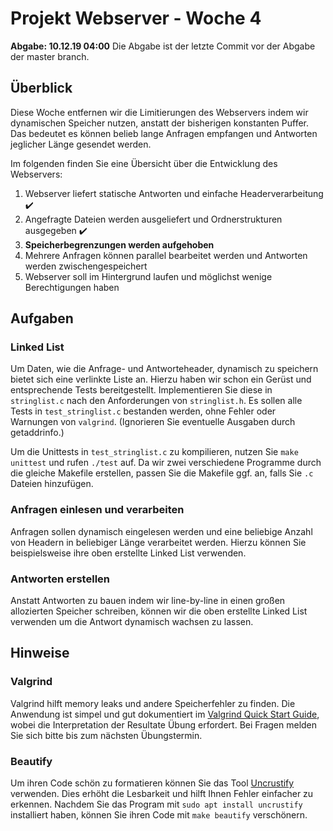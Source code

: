 # Projekt Webserver - Woche 4

**Abgabe: 10.12.19 04:00**
Die Abgabe ist der letzte Commit vor der Abgabe der master branch.

## Überblick
Diese Woche entfernen wir die Limitierungen des Webservers indem wir dynamischen
Speicher nutzen, anstatt der bisherigen konstanten Puffer. Das bedeutet es können
belieb lange Anfragen empfangen und Antworten jeglicher Länge gesendet werden.

Im folgenden finden Sie eine Übersicht über die Entwicklung des Webservers:

1. Webserver liefert statische Antworten und einfache Headerverarbeitung :heavy_check_mark:
2. Angefragte Dateien werden ausgeliefert und Ordnerstrukturen ausgegeben :heavy_check_mark:
3. **Speicherbegrenzungen werden aufgehoben**
4. Mehrere Anfragen können parallel bearbeitet werden und Antworten werden zwischengespeichert
5. Webserver soll im Hintergrund laufen und möglichst wenige Berechtigungen haben

## Aufgaben

### Linked List
Um Daten, wie die Anfrage- und Antworteheader, dynamisch zu speichern bietet sich
eine verlinkte Liste an. Hierzu haben wir schon ein Gerüst und entsprechende Tests
bereitgestellt. Implementieren Sie diese in `stringlist.c` nach den Anforderungen 
von `stringlist.h`. Es sollen alle Tests in `test_stringlist.c` bestanden werden, 
ohne Fehler oder Warnungen von `valgrind`. (Ignorieren Sie eventuelle Ausgaben 
durch getaddrinfo.)

Um die Unittests in `test_stringlist.c` zu kompilieren, nutzen Sie `make unittest` 
und rufen `./test` auf. Da wir zwei verschiedene Programme durch die gleiche Makefile 
erstellen, passen Sie die Makefile ggf. an, falls Sie `.c` Dateien hinzufügen.

### Anfragen einlesen und verarbeiten
Anfragen sollen dynamisch eingelesen werden und eine beliebige Anzahl von Headern
in beliebiger Länge verarbeitet werden. Hierzu können Sie beispielsweise ihre
oben erstellte Linked List verwenden.

### Antworten erstellen
Anstatt Antworten zu bauen indem wir line-by-line in einen großen allozierten
Speicher schreiben, können wir die oben erstellte Linked List verwenden um die
Antwort dynamisch wachsen zu lassen.

## Hinweise

### Valgrind
Valgrind hilft memory leaks und andere Speicherfehler zu finden. Die Anwendung ist
simpel und gut dokumentiert im [Valgrind Quick Start Guide](http://valgrind.org/docs/manual/quick-start.html),
wobei die Interpretation der Resultate Übung erfordert. Bei Fragen melden Sie sich
bitte bis zum nächsten Übungstermin.

### Beautify
Um ihren Code schön zu formatieren können Sie das Tool [Uncrustify](http://uncrustify.sourceforge.net/)
verwenden. Dies erhöht die Lesbarkeit und hilft Ihnen Fehler einfacher zu erkennen.
Nachdem Sie das Program mit `sudo apt install uncrustify` installiert haben, können
Sie ihren Code mit `make beautify` verschönern.

